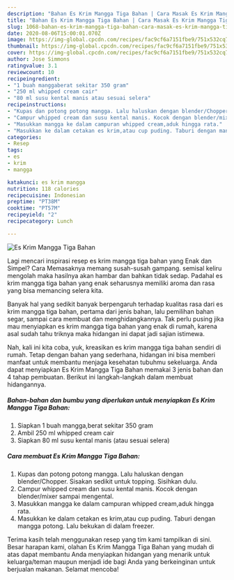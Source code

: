 ```yaml
---
description: "Bahan Es Krim Mangga Tiga Bahan | Cara Masak Es Krim Mangga Tiga Bahan Yang Bikin Ngiler"
title: "Bahan Es Krim Mangga Tiga Bahan | Cara Masak Es Krim Mangga Tiga Bahan Yang Bikin Ngiler"
slug: 1068-bahan-es-krim-mangga-tiga-bahan-cara-masak-es-krim-mangga-tiga-bahan-yang-bikin-ngiler
date: 2020-08-06T15:00:01.070Z
image: https://img-global.cpcdn.com/recipes/fac9cf6a7151fbe9/751x532cq70/es-krim-mangga-tiga-bahan-foto-resep-utama.jpg
thumbnail: https://img-global.cpcdn.com/recipes/fac9cf6a7151fbe9/751x532cq70/es-krim-mangga-tiga-bahan-foto-resep-utama.jpg
cover: https://img-global.cpcdn.com/recipes/fac9cf6a7151fbe9/751x532cq70/es-krim-mangga-tiga-bahan-foto-resep-utama.jpg
author: Jose Simmons
ratingvalue: 3.1
reviewcount: 10
recipeingredient:
- "1 buah manggaberat sekitar 350 gram"
- "250 ml whipped cream cair"
- "80 ml susu kental manis atau sesuai selera"
recipeinstructions:
- "Kupas dan potong potong mangga. Lalu haluskan dengan blender/Chopper. Sisakan sedikit untuk topping. Sisihkan dulu."
- "Campur whipped cream dan susu kental manis. Kocok dengan blender/mixer sampai mengental."
- "Masukkan mangga ke dalam campuran whipped cream,aduk hingga rata."
- "Masukkan ke dalam cetakan es krim,atau cup puding. Taburi dengan mangga potong. Lalu bekukan di dalam freezer."
categories:
- Resep
tags:
- es
- krim
- mangga

katakunci: es krim mangga 
nutrition: 118 calories
recipecuisine: Indonesian
preptime: "PT38M"
cooktime: "PT57M"
recipeyield: "2"
recipecategory: Lunch

---
```



![Es Krim Mangga Tiga Bahan](https://img-global.cpcdn.com/recipes/fac9cf6a7151fbe9/751x532cq70/es-krim-mangga-tiga-bahan-foto-resep-utama.jpg)

Lagi mencari inspirasi resep es krim mangga tiga bahan yang Enak dan Simpel? Cara Memasaknya memang susah-susah gampang. semisal keliru mengolah maka hasilnya akan hambar dan bahkan tidak sedap. Padahal es krim mangga tiga bahan yang enak seharusnya memiliki aroma dan rasa yang bisa memancing selera kita.

Banyak hal yang sedikit banyak berpengaruh terhadap kualitas rasa dari es krim mangga tiga bahan, pertama dari jenis bahan, lalu pemilihan bahan segar, sampai cara membuat dan menghidangkannya. Tak perlu pusing jika mau menyiapkan es krim mangga tiga bahan yang enak di rumah, karena asal sudah tahu triknya maka hidangan ini dapat jadi sajian istimewa.




Nah, kali ini kita coba, yuk, kreasikan es krim mangga tiga bahan sendiri di rumah. Tetap dengan bahan yang sederhana, hidangan ini bisa memberi manfaat untuk membantu menjaga kesehatan tubuhmu sekeluarga. Anda dapat menyiapkan Es Krim Mangga Tiga Bahan memakai 3 jenis bahan dan 4 tahap pembuatan. Berikut ini langkah-langkah dalam membuat hidangannya.

<!--inarticleads1-->

##### Bahan-bahan dan bumbu yang diperlukan untuk menyiapkan Es Krim Mangga Tiga Bahan:

1. Siapkan 1 buah mangga,berat sekitar 350 gram
1. Ambil 250 ml whipped cream cair
1. Siapkan 80 ml susu kental manis (atau sesuai selera)




<!--inarticleads2-->

##### Cara membuat Es Krim Mangga Tiga Bahan:

1. Kupas dan potong potong mangga. Lalu haluskan dengan blender/Chopper. Sisakan sedikit untuk topping. Sisihkan dulu.
1. Campur whipped cream dan susu kental manis. Kocok dengan blender/mixer sampai mengental.
1. Masukkan mangga ke dalam campuran whipped cream,aduk hingga rata.
1. Masukkan ke dalam cetakan es krim,atau cup puding. Taburi dengan mangga potong. Lalu bekukan di dalam freezer.




Terima kasih telah menggunakan resep yang tim kami tampilkan di sini. Besar harapan kami, olahan Es Krim Mangga Tiga Bahan yang mudah di atas dapat membantu Anda menyiapkan hidangan yang menarik untuk keluarga/teman maupun menjadi ide bagi Anda yang berkeinginan untuk berjualan makanan. Selamat mencoba!

